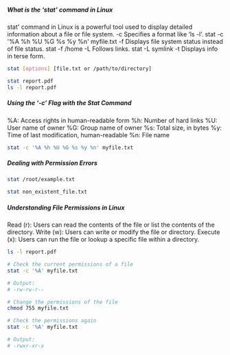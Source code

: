 
##### What is the ‘stat’ command in Linux
stat' command in Linux is a powerful tool used to display detailed information about a file or file system.
-c	Specifies a format like ‘ls -l’.	stat -c '%A %h %U %G %s %y %n' myfile.txt
-f	Displays file system status instead of file status.	stat -f /home
-L	Follows links.	stat -L symlink
-t	Displays info in terse form.	

``````sh
stat [options] [file.txt or /path/to/directory]

stat report.pdf
ls -l report.pdf

``````
##### Using the ‘-c’ Flag with the Stat Command
%A: Access rights in human-readable form
%h: Number of hard links
%U: User name of owner
%G: Group name of owner
%s: Total size, in bytes
%y: Time of last modification, human-readable
%n: File name
``````sh
stat -c '%A %h %U %G %s %y %n' myfile.txt

``````
##### Dealing with Permission Errors

``````sh
stat /root/example.txt

stat non_existent_file.txt

``````
##### Understanding File Permissions in Linux
Read (r): Users can read the contents of the file or list the contents of the directory.
Write (w): Users can write or modify the file or directory.
Execute (x): Users can run the file or lookup a specific file within a directory.
``````sh
ls -l report.pdf

# Check the current permissions of a file
stat -c '%A' myfile.txt

# Output:
# -rw-rw-r--

# Change the permissions of the file
chmod 755 myfile.txt

# Check the permissions again
stat -c '%A' myfile.txt

# Output:
# -rwxr-xr-x

``````
